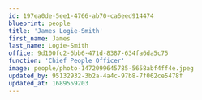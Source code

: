 ```yaml
---
id: 197ea0de-5ee1-4766-ab70-ca6eed914474
blueprint: people
title: 'James Logie-Smith'
first_name: James
last_name: Logie-Smith
office: 9d100fc2-6bb6-471d-8387-634fa6da5c75
function: 'Chief People Officer'
image: people/photo-1472099645785-5658abf4ff4e.jpeg
updated_by: 95132932-3b2a-4a4c-97b8-7f062ce5478f
updated_at: 1689559203
---
```

